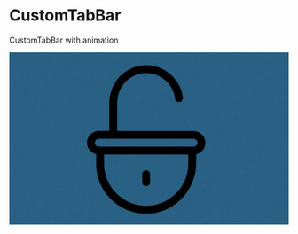 # CustomTabBar
 CustomTabBar with animation

![Icon Fill Animation](https://github.com/seamusapple/CustomTabBar/blob/main/FillIconAnimation.gif)